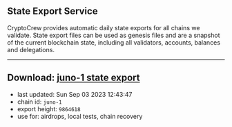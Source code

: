 ## State Export Service
CryptoCrew provides automatic daily state exports for all chains we validate. State export files can be used as genesis files and are a snapshot of the current blockchain state, including all validators, accounts, balances and delegations.

---
**Download: [juno-1 state export](https://dl.ccvalidators.com/SERVICE/juno/juno-1_export_9864618.json)**
---

- last updated: Sun Sep 03 2023 12:43:47
- chain id: `juno-1`
- export height: `9864618`
- use for: airdrops, local tests, chain recovery
